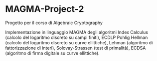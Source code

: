 # MAGMA-Project-2
Progetto per il corso di Algebraic Cryptography

Implementazione in linguaggio MAGMA degli algoritmi Index Calculus (calcolo del logaritmo discreto su campi finiti), ECDLP Pohlig Hellman (calcolo del logaritmo discreto su curve ellittiche), Lehman (algoritmo di fattorizzazione di interi), Solovay-Strassen (test di primalità), ECDSA (algoritmo di firma digitale su curve ellittiche). 
